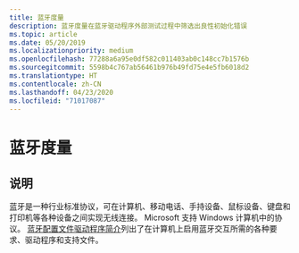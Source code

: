 ```yaml
---
title: 蓝牙度量
description: 蓝牙度量在蓝牙驱动程序外部测试过程中筛选出良性初始化错误
ms.topic: article
ms.date: 05/20/2019
ms.localizationpriority: medium
ms.openlocfilehash: 77288a6a95e0df582c011403ab0c148cc7b1576b
ms.sourcegitcommit: 5598b4c767ab56461b976b49fd75e4e5fb6018d2
ms.translationtype: HT
ms.contentlocale: zh-CN
ms.lasthandoff: 04/23/2020
ms.locfileid: "71017087"
---
```

# <a name="bluetooth-measures"></a>蓝牙度量

## <a name="description"></a>说明

蓝牙是一种行业标准协议，可在计算机、移动电话、手持设备、鼠标设备、键盘和打印机等各种设备之间实现无线连接。 Microsoft 支持 Windows 计算机中的协议。 [蓝牙配置文件驱动程序简介](https://docs.microsoft.com/windows-hardware/drivers/bluetooth/bluetooth-profile-drivers-overview)列出了在计算机上启用蓝牙交互所需的各种要求、驱动程序和支持文件。